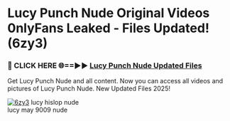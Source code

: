 # Lucy Punch Nude Original Videos 0nlyFans Leaked - Files Updated! (6zy3)

<h3>🔴 CLICK HERE 🌐==►► <a href="https://tinyurl.com/5h6xmrr3" rel="nofollow">Lucy Punch Nude Updated Files</a></h3>

Get Lucy Punch Nude and all content. Now you can access all videos and pictures of Lucy Punch Nude. New Updated Files 2025!

[![6zy3](https://i.imgur.com/KVD873Z.gif)](https://tinyurl.com/5h6xmrr3)
lucy hislop nude<br>
lucy may 9009 nude